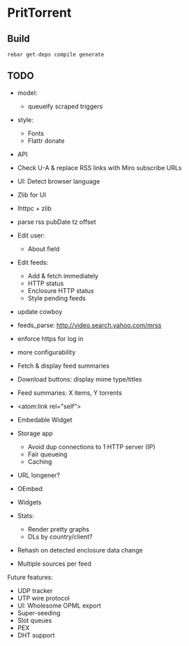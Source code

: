 PritTorrent
===========

Build
-----

```
rebar get-deps compile generate
```


TODO
----

* model:
  * queueify scraped triggers

* style:
  * Fonts
  * Flattr donate

* API

* Check U-A & replace RSS links with Miro subscribe URLs
* UI: Detect browser language
* Zlib for UI
* lhttpc + zlib
* parse rss pubDate tz offset

* Edit user:
  * About field
* Edit feeds:
  * Add & fetch immediately
  * HTTP status
  * Enclosure HTTP status
  * Style pending feeds

* update cowboy
* feeds_parse: http://video.search.yahoo.com/mrss

* enforce https for log in
* more configurability

* Fetch & display feed summaries
* Download buttons: display mime type/titles

* Feed summaries: X items, Y torrents
* <atom:link rel="self">

* Embedable Widget

* Storage app
  - Avoid dup connections to 1 HTTP server (IP)
  - Fair queueing
  - Caching
* URL longener?
* OEmbed
* Widgets

* Stats:
  - Render pretty graphs
  - DLs by country/client?

* Rehash on detected enclosure data change
* Multiple sources per feed

Future features:

* UDP tracker
* UTP wire protocol
* UI: Wholesome OPML export
* Super-seeding
* Slot queues
* PEX
* DHT support
